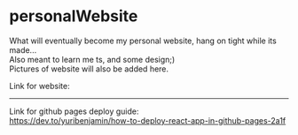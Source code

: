 ﻿# personalWebsite  
 What will eventually become my personal website, hang on tight while its made...  
Also meant to learn me ts, and some design;)  
Pictures of website will also be added here.  
  
Link for website:  

____________________  
  
Link for github pages deploy guide:  
https://dev.to/yuribenjamin/how-to-deploy-react-app-in-github-pages-2a1f  

